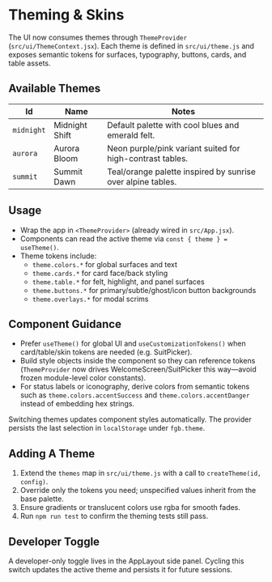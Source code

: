 # Theming & Skins

The UI now consumes themes through `ThemeProvider` (`src/ui/ThemeContext.jsx`). Each theme is defined in `src/ui/theme.js` and exposes semantic tokens for surfaces, typography, buttons, cards, and table assets.

## Available Themes

| Id | Name | Notes |
| --- | --- | --- |
| `midnight` | Midnight Shift | Default palette with cool blues and emerald felt. |
| `aurora` | Aurora Bloom | Neon purple/pink variant suited for high-contrast tables. |
| `summit` | Summit Dawn | Teal/orange palette inspired by sunrise over alpine tables. |

## Usage

- Wrap the app in `<ThemeProvider>` (already wired in `src/App.jsx`).
- Components can read the active theme via `const { theme } = useTheme()`.
- Theme tokens include:
  - `theme.colors.*` for global surfaces and text
  - `theme.cards.*` for card face/back styling
  - `theme.table.*` for felt, highlight, and panel surfaces
  - `theme.buttons.*` for primary/subtle/ghost/icon button backgrounds
  - `theme.overlays.*` for modal scrims

## Component Guidance

- Prefer `useTheme()` for global UI and `useCustomizationTokens()` when card/table/skin tokens are needed (e.g. SuitPicker).
- Build style objects inside the component so they can reference tokens (`ThemeProvider` now drives WelcomeScreen/SuitPicker this way—avoid frozen module-level color constants).
- For status labels or iconography, derive colors from semantic tokens such as `theme.colors.accentSuccess` and `theme.colors.accentDanger` instead of embedding hex strings.

Switching themes updates component styles automatically. The provider persists the last selection in `localStorage` under `fgb.theme`.

## Adding A Theme

1. Extend the `themes` map in `src/ui/theme.js` with a call to `createTheme(id, config)`.
2. Override only the tokens you need; unspecified values inherit from the base palette.
3. Ensure gradients or translucent colors use rgba for smooth fades.
4. Run `npm run test` to confirm the theming tests still pass.

## Developer Toggle

A developer-only toggle lives in the AppLayout side panel. Cycling this switch updates the active theme and persists it for future sessions.

